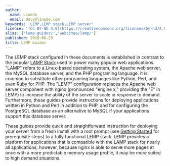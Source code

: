 ```yaml
---
author:
  name: Linode
  email: docs@linode.com
keywords: 'LEMP,LEMP stack,LEMP server'
license: '[CC BY-ND 4.0](https://creativecommons.org/licenses/by-nd/4.0)'
alias: ['lemp-guides/','websites/lemp/']
published: 2010-06-29
title: LEMP Guides
---
```


The LEMP stack configured in these documents is established in contrast to the popular [LAMP Stack](/docs/lamp-guides/) used to power many popular web applications. "LAMP" refers to a Linux-based operating system, the Apache web server, the MySQL database server, and the PHP programing language. It is common to substitute other programing languages like Python, Perl, and even Ruby for PHP. The "LEMP" configuration replaces the Apache web server component with nginx (pronounced "engine x," providing the "E" in LEMP) to increase the ability of the server to scale in response to demand. Furthermore, these guides provide instructions for deploying applications written in Python and Perl in addition to PHP, and for configuring the PostgreSQL database as an alternative to MySQL if your applications support this database server.

These guides provide quick and straightforward instruction for deploying your server from a fresh install with a root prompt (see [Getting Started](/docs/getting-started/) for prerequisite steps) to a fully functional LEMP stack. LEMP provides a platform for applications that is compatible with the LAMP stack for nearly all applications; however, because nginx is able to serve more pages at once with a more predictable memory usage profile, it may be more suited to high demand situations.
